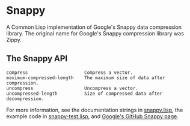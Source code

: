 # Snappy

A Common Lisp implementation of Google's Snappy data compression library.  The
original name for Google's Snappy compression library was Zippy.

## The Snappy API

```
compress                     Compress a vector.
maximum-compressed-length    The maximum size of data after compression.
uncompress                   Uncompress a vector.
uncompressed-length          Size of compressed data after decompression.
```

For more information, see the documentation strings in
[snappy.lisp](https://github.com/brown/snappy/blob/master/snappy.lisp), the
example code in
[snappy-test.lisp](https://github.com/brown/snappy/blob/master/snappy-test.lisp),
and [Google's GitHub Snappy page](https://github.com/google/snappy).
